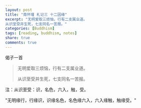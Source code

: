 ```yaml
---
layout: post
title: "南怀瑾 札记三 十二因缘"
excerpt: "无明爱取三烦恼，行有二支属业道。
从识至受并生死，七支同名一苦报。"
categories: [Buddhism]
tags: [reading, buddhism, notes]
share: true
comments: true
---
```


偈子一首

> 无明爱取三烦恼，行有二支属业道。
>
> 从识至受并生死，七支同名一苦报。

注：从识至受：识，名色，六入，触，受。

"无明缘行，行缘识，识缘名色，名色缘六入，六入缘触，触缘受。"

